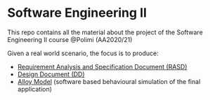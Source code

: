 # Software Engineering II
This repo contains all the material about the project of the Software Engineering II course @Polimi (AA2020/21)

Given a real world scenario, the focus is to produce:
* [Requirement Analysis and Specification Document (RASD)](https://github.com/bertox94/m3verilog/blob/main/sources/source.sv)
* [Design Document (DD)](https://github.com/bertox94/m3verilog/blob/main/sources/tb_m3_for_arty.v)
* [Alloy Model](https://github.com/bertox94/m3verilog/blob/main/Tiraboschi-Vogrig-ES1-EN.pdf) (software based behavioural simulation of the final application)
